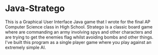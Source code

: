 # Java-Stratego

This is a Graphical User Interface Java game that I wrote for the final AP Computer Science class in High School. Stratego is a classic board game where are commanding an army involving spys and other characters and are trying to get the enemies flag whilst avoiding bombs and other things. I've built this program as a single player game where you play against an extremely simple AI.
